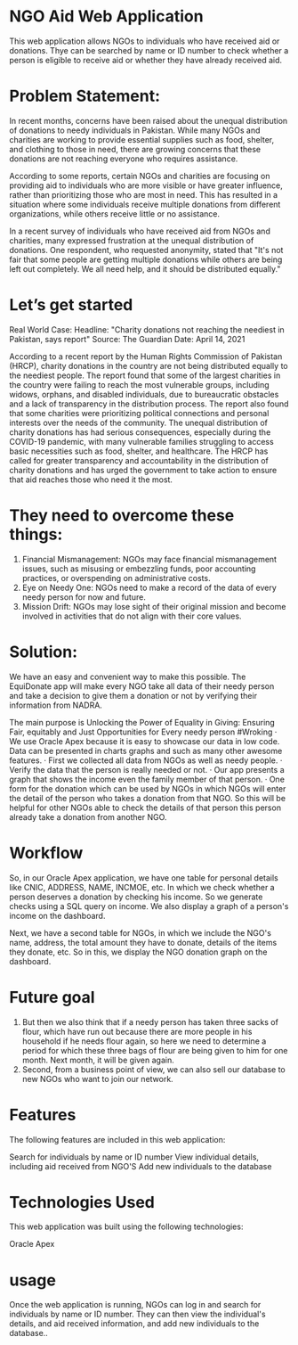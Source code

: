 # NGO Aid Web Application

This web application allows NGOs to individuals who have received aid or donations. Thye can be searched by name or ID number to check whether a person is eligible to receive aid or whether they have already received aid.
# Problem Statement:
 
In recent months, concerns have been raised about the unequal distribution of donations to needy individuals in Pakistan. While many NGOs and charities are working to provide essential supplies such as food, shelter, and clothing to those in need, there are growing concerns that these donations are not reaching everyone who requires assistance.
 
According to some reports, certain NGOs and charities are focusing on providing aid to individuals who are more visible or have greater influence, rather than prioritizing those who are most in need. This has resulted in a situation where some individuals receive multiple donations from different organizations, while others receive little or no assistance.
 
In a recent survey of individuals who have received aid from NGOs and charities, many expressed frustration at the unequal distribution of donations. One respondent, who requested anonymity, stated that "It's not fair that some people are getting multiple donations while others are being left out completely. We all need help, and it should be distributed equally."

# Let’s get started
Real World Case:
Headline: "Charity donations not reaching the neediest in Pakistan, says report"
Source: The Guardian
Date: April 14, 2021

According to a recent report by the Human Rights Commission of Pakistan (HRCP), charity donations in the country are not being distributed equally to the neediest people. The report found that some of the largest charities in the country were failing to reach the most vulnerable groups, including widows, orphans, and disabled individuals, due to bureaucratic obstacles and a lack of transparency in the distribution process. The report also found that some charities were prioritizing political connections and personal interests over the needs of the community.
The unequal distribution of charity donations has had serious consequences, especially during the COVID-19 pandemic, with many vulnerable families struggling to access basic necessities such as food, shelter, and healthcare. The HRCP has called for greater transparency and accountability in the distribution of charity donations and has urged the government to take action to ensure that aid reaches those who need it the most.
# They need to overcome these things:
1. Financial Mismanagement: NGOs may face financial mismanagement issues, such as misusing or embezzling funds, poor accounting practices, or overspending on administrative costs.
2. Eye on Needy One: NGOs need to make a record of the data of every needy person for now and future.
3. Mission Drift: NGOs may lose sight of their original mission and become involved in activities that do not align with their core values.
# Solution:
We have an easy and convenient way to make this possible.
The EquiDonate app will make every NGO take all data of their needy person and take a decision to give them a donation or not by verifying their information from NADRA.
 
 The main purpose is Unlocking the Power of Equality in Giving: Ensuring Fair, equitably and Just Opportunities for Every needy person
#Wroking
·        We use Oracle Apex because it is easy to showcase our data in low code. Data can be presented in charts graphs and such as many          other awesome features.
·        First we collected all data from NGOs as well as needy people.
·        Verify the data that the person is really needed or not.
·        Our app presents a graph that shows the income even the family member of that person.
·        One form for the donation which can be used by NGOs in which NGOs will enter the detail of the person who takes a donation from that NGO. So this will be helpful for other NGOs able to check the details of that person this person already take a donation from another NGO.

# Workflow
So, in our Oracle Apex application, we have one table for personal details like CNIC, ADDRESS, NAME, INCMOE, etc. In which we check whether a person deserves a donation by checking his income. So we generate checks using a SQL query on income. We also display a graph of a person's income on the dashboard.
 
Next, we have a second table for NGOs, in which we include the NGO's name, address, the total amount they have to donate, details of the items they donate, etc. So in this, we display the NGO donation graph on the dashboard.

# Future goal
1.  But then we also think that if a needy person has taken three sacks of flour, which have run out because there are more people in his household if he needs flour again, so here we need to determine a period for which these three bags of flour are being given to him for one month. Next month, it will be given again.
2. Second, from a business point of view, we can also sell our database to new NGOs who want to join our network.


# Features
The following features are included in this web application:

Search for individuals by name or ID number
View individual details, including aid received from NGO'S
Add new individuals to the database

# Technologies Used
This web application was built using the following technologies:

Oracle Apex

# usage
Once the web application is running, NGOs can log in and search for individuals by name or ID number. They can then view the individual's details, and aid received information, and add new individuals to the database..
